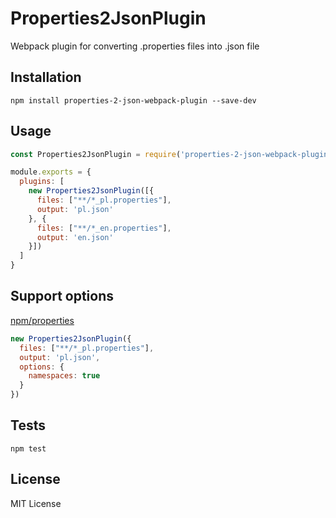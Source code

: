 # Properties2JsonPlugin
Webpack plugin for converting .properties files into .json file

## Installation
```
npm install properties-2-json-webpack-plugin --save-dev
```

## Usage
```js
const Properties2JsonPlugin = require('properties-2-json-webpack-plugin');

module.exports = {
  plugins: [  
    new Properties2JsonPlugin([{
      files: ["**/*_pl.properties"],
      output: 'pl.json'
    }, {
      files: ["**/*_en.properties"],
      output: 'en.json'
    }])
  ]
}
```

## Support options
[npm/properties](https://github.com/gagle/node-properties)
```js
new Properties2JsonPlugin({
  files: ["**/*_pl.properties"],
  output: 'pl.json',
  options: {
    namespaces: true
  }
})
```

## Tests
```
npm test
```

## License
MIT License